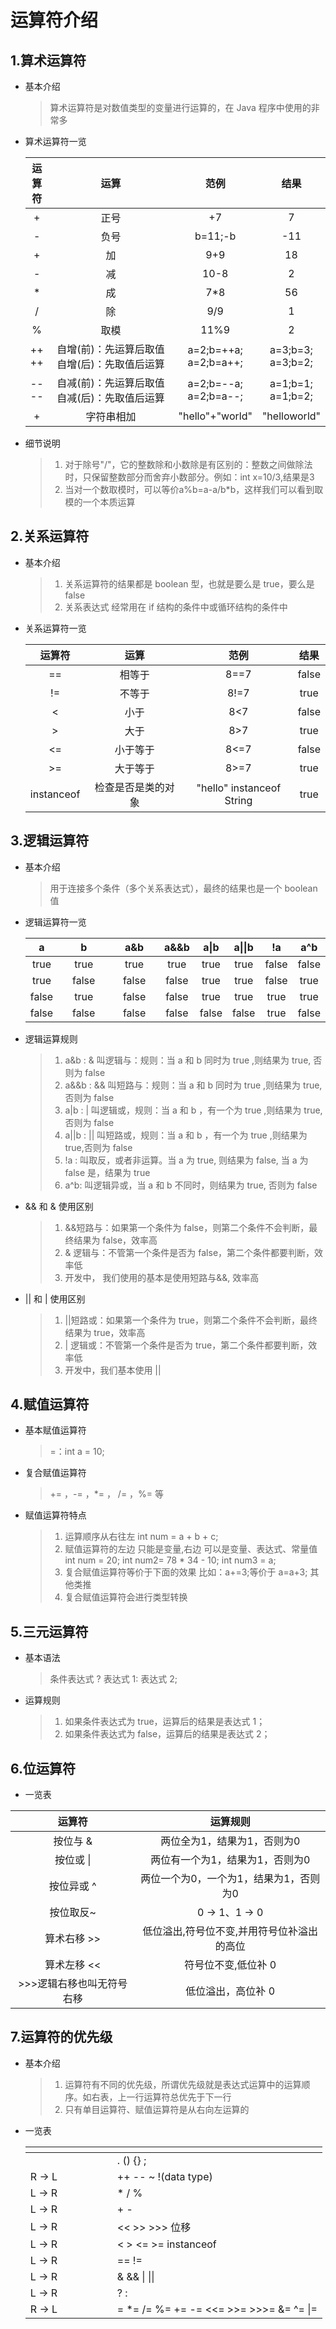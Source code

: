 # 运算符介绍

## 1.算术运算符

*   基本介绍

    > 算术运算符是对数值类型的变量进行运算的，在 Java 程序中使用的非常多


*   算术运算符一览



    <table><thead><tr><th align="center">运算符</th><th width="226" align="center">运算</th><th align="center">范例</th><th align="center">结果</th></tr></thead><tbody><tr><td align="center">+</td><td align="center">正号</td><td align="center">+7</td><td align="center">7</td></tr><tr><td align="center">-</td><td align="center">负号</td><td align="center">b=11;-b</td><td align="center">-11</td></tr><tr><td align="center">+</td><td align="center">加</td><td align="center">9+9</td><td align="center">18</td></tr><tr><td align="center">-</td><td align="center">减</td><td align="center">10-8</td><td align="center">2</td></tr><tr><td align="center">*</td><td align="center">成</td><td align="center">7*8</td><td align="center">56</td></tr><tr><td align="center">/</td><td align="center">除</td><td align="center">9/9</td><td align="center">1</td></tr><tr><td align="center">%</td><td align="center">取模</td><td align="center">11%9</td><td align="center">2</td></tr><tr><td align="center">++<br>++</td><td align="center">自增(前)：先运算后取值<br>自增(后)：先取值后运算</td><td align="center">a=2;b=++a;<br>a=2;b=a++;</td><td align="center">a=3;b=3;<br>a=3;b=2;</td></tr><tr><td align="center">--<br>--</td><td align="center">自减(前)：先运算后取值<br>自减(后)：先取值后运算</td><td align="center">a=2;b=--a;<br>a=2;b=a--;</td><td align="center">a=1;b=1;<br>a=1;b=2;</td></tr><tr><td align="center">+</td><td align="center">字符串相加</td><td align="center">"hello"+"world"</td><td align="center">"helloworld"</td></tr></tbody></table>
*   细节说明

    > 1. 对于除号"/"，它的整数除和小数除是有区别的：整数之间做除法时，只保留整数部分而舍弃小数部分。例如：int x=10/3,结果是3
    > 2. 当对一个数取模时，可以等价a%b=a-a/b\*b，这样我们可以看到取模的一个本质运算



## 2.关系运算符

*   基本介绍

    > 1. 关系运算符的结果都是 boolean 型，也就是要么是 true，要么是 false&#x20;
    > 2. 关系表达式 经常用在 if 结构的条件中或循环结构的条件中


*   关系运算符一览



    <table><thead><tr><th align="center">运算符</th><th width="226" align="center">运算</th><th width="209" align="center">范例</th><th align="center">结果</th></tr></thead><tbody><tr><td align="center">==</td><td align="center">相等于</td><td align="center">8==7</td><td align="center">false</td></tr><tr><td align="center">!=</td><td align="center">不等于</td><td align="center">8!=7</td><td align="center">true</td></tr><tr><td align="center">&#x3C;</td><td align="center">小于</td><td align="center">8&#x3C;7</td><td align="center">false</td></tr><tr><td align="center">></td><td align="center">大于</td><td align="center">8>7</td><td align="center">true</td></tr><tr><td align="center">&#x3C;=</td><td align="center">小于等于</td><td align="center">8&#x3C;=7</td><td align="center">false</td></tr><tr><td align="center">>=</td><td align="center">大于等于</td><td align="center">8>=7</td><td align="center">true</td></tr><tr><td align="center">instanceof</td><td align="center">检查是否是类的对象</td><td align="center">"hello" instanceof String </td><td align="center">true</td></tr></tbody></table>

## 3.逻辑运算符

*   基本介绍

    > 用于连接多个条件（多个关系表达式），最终的结果也是一个 boolean 值


*   逻辑运算符一览



    <table><thead><tr><th align="center">a</th><th width="226" align="center">b</th><th width="209" align="center">a&#x26;b</th><th align="center">a&#x26;&#x26;b</th><th align="center">a|b</th><th align="center">a||b</th><th align="center">!a</th><th align="center">a^b</th></tr></thead><tbody><tr><td align="center">true</td><td align="center">true</td><td align="center">true</td><td align="center">true</td><td align="center">true</td><td align="center">true</td><td align="center">false</td><td align="center">false</td></tr><tr><td align="center">true</td><td align="center">false</td><td align="center">false</td><td align="center">false</td><td align="center">true</td><td align="center">true</td><td align="center">false</td><td align="center">true</td></tr><tr><td align="center">false</td><td align="center">true</td><td align="center">false</td><td align="center">false</td><td align="center">true</td><td align="center">true</td><td align="center">true</td><td align="center">true</td></tr><tr><td align="center">false</td><td align="center">false</td><td align="center">false</td><td align="center">false</td><td align="center">false</td><td align="center">false</td><td align="center">true</td><td align="center">false</td></tr></tbody></table>
*   逻辑运算规则

    > 1. a\&b : & 叫逻辑与：规则：当 a 和 b 同时为 true ,则结果为 true, 否则为 false&#x20;
    > 2. a&\&b : && 叫短路与：规则：当 a 和 b 同时为 true ,则结果为 true,否则为 false&#x20;
    > 3. a|b : | 叫逻辑或，规则：当 a 和 b ，有一个为 true ,则结果为 true,否则为 false
    > 4. a||b : || 叫短路或，规则：当 a 和 b ，有一个为 true ,则结果为 true,否则为 false
    > 5. !a : 叫取反，或者非运算。当 a 为 true, 则结果为 false, 当 a 为 false 是，结果为 true
    > 6. a^b: 叫逻辑异或，当 a 和 b 不同时，则结果为 true, 否则为 false


*   && 和 & 使用区别

    > 1. &&短路与：如果第一个条件为 false，则第二个条件不会判断，最终结果为 false，效率高
    > 2. & 逻辑与：不管第一个条件是否为 false，第二个条件都要判断，效率低
    > 3. 开发中， 我们使用的基本是使用短路与&&, 效率高


*   || 和 | 使用区别

    > 1. ||短路或：如果第一个条件为 true，则第二个条件不会判断，最终结果为 true，效率高
    > 2. \| 逻辑或：不管第一个条件是否为 true，第二个条件都要判断，效率低
    > 3. 开发中，我们基本使用 ||



## 4.赋值运算符

*   基本赋值运算符

    > \=：int a = 10;


*   复合赋值运算符

    > \+= ，-= ，\*= ， /= ，%= 等


*   赋值运算符特点

    > 1. 运算顺序从右往左 int num = a + b + c;&#x20;
    > 2. 赋值运算符的左边 只能是变量,右边 可以是变量、表达式、常量值 int num = 20; int num2= 78 \* 34 - 10; int num3 = a;
    > 3. 复合赋值运算符等价于下面的效果 比如：a+=3;等价于 a=a+3; 其他类推
    > 4. 复合赋值运算符会进行类型转换



## 5.三元运算符

*   基本语法

    > 条件表达式 ? 表达式 1: 表达式 2;


*   运算规则

    > 1. 如果条件表达式为 true，运算后的结果是表达式 1；
    > 2. 如果条件表达式为 false，运算后的结果是表达式 2；



## 6.位运算符

* 一览表

|       运算符      |          运算规则          |
| :------------: | :--------------------: |
|      按位与 &     |     两位全为1，结果为1，否则为0    |
|     按位或 \|     |    两位有一个为1，结果为1，否则为0   |
|     按位异或 ^     |  两位一个为0，一个为1，结果为1，否则为0 |
|     按位取反\~     |      0 -> 1、1 -> 0     |
|     算术右移 >>    | 低位溢出,符号位不变,并用符号位补溢出的高位 |
|     算术左移 <<    |       符号位不变,低位补 0      |
| >>>逻辑右移也叫无符号右移 |       低位溢出，高位补 0       |

## 7.运算符的优先级

*   基本介绍

    > 1. 运算符有不同的优先级，所谓优先级就是表达式运算中的运算顺序。如右表，上一行运算符总优先于下一行
    > 2. 只有单目运算符、赋值运算符是从右向左运算的
*   一览表



    <table data-header-hidden><thead><tr><th width="123"></th><th></th></tr></thead><tbody><tr><td></td><td>.    ()    {}    ;</td></tr><tr><td>R -> L</td><td>++    --    ~    !(data type)</td></tr><tr><td>L -> R</td><td>*    /    %</td></tr><tr><td>L -> R</td><td>+    -</td></tr><tr><td>L -> R</td><td>&#x3C;&#x3C;    >>    >>>    位移</td></tr><tr><td>L -> R</td><td>&#x3C;    >    &#x3C;=    >=    instanceof</td></tr><tr><td>L -> R</td><td>==    !=</td></tr><tr><td>L -> R</td><td>&#x26;    &#x26;&#x26;    |    ||    </td></tr><tr><td>L -> R</td><td>?    :</td></tr><tr><td>R -> L</td><td>=    *=    /=    %=    +=    -=    &#x3C;&#x3C;=    >>=    >>>=    &#x26;=    ^=    |=</td></tr></tbody></table>

